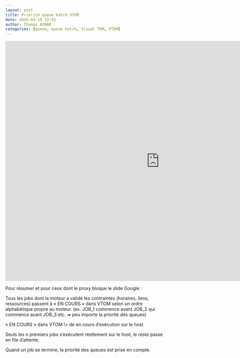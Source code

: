 ```yaml
---
layout: post
title: Priorité queue batch VTOM
date: 2016-03-10 22:53
author: Thomas ASNAR
categories: [queue, queue batch, Visual TOM, VTOM]
---
```

<iframe src="https://docs.google.com/presentation/d/1wbHTmCNdbhet1G1rL0MnCOfB8OqO2mcYNJgdoTw5GyM/embed?start=true&loop=false&delayms=10000" frameborder="0" width="960" height="749" allowfullscreen="true" mozallowfullscreen="true" webkitallowfullscreen="true"></iframe>

Pour résumer et pour ceux dont le proxy bloque le slide Google :

Tous les jobs dont le moteur a validé les contraintes (horaires, liens, ressources) passent à « EN COURS » dans VTOM selon un ordre alphabétique propre au moteur. (ex. JOB_1 commence avant JOB_2 qui commence avant JOB_3 etc. ➔ peu importe la priorité des queues)

« EN COURS » dans VTOM != de en cours d’exécution sur le host

Seuls les n premiers jobs s’exécutent réellement sur le host, le reste passe en file d’attente. 

Quand un job se termine, la priorité des queues est prise en compte.

